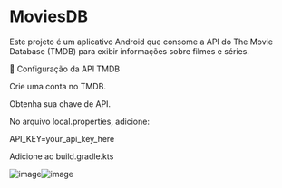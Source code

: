 # MoviesDB
Este projeto é um aplicativo Android que consome a API do The Movie Database (TMDB) para exibir informações sobre filmes e séries.

🔑 Configuração da API TMDB

Crie uma conta no TMDB.

Obtenha sua chave de API.

No arquivo local.properties, adicione:

API_KEY=your_api_key_here

Adicione ao build.gradle.kts

![image](https://github.com/user-attachments/assets/4bab9c3e-f043-424f-8cd0-690d939b8633)![image](https://github.com/user-attachments/assets/636bcf0f-434a-493c-8573-21f02a7f77ed)

